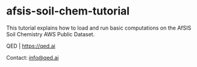 # afsis-soil-chem-tutorial

This tutorial explains how to load and run basic computations on the AfSIS Soil Chemistry AWS Public Dataset.

QED | https://qed.ai

Contact: info@qed.ai

